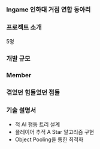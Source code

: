 
### Ingame 인하대 거점 연합 동아리

### 프로젝트 소개
5명
### 개발 규모

### Member

### 겪었던 힘들었던 점들

### 기술 설명서
- 적 AI 행동 트리 설계
- 플레이어 추적 A Star 알고리즘 구현
- Object Pooling을 통한 최적화
